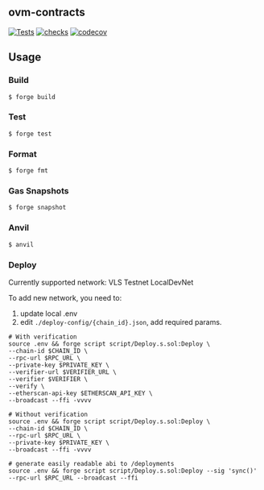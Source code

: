 ## ovm-contracts

[![Tests](https://github.com/webisopen/ovm-contracts/actions/workflows/test.yml/badge.svg)](https://github.com/webisopen/ovm-contracts/actions/workflows/test.yml)
[![checks](https://github.com/webisopen/ovm-contracts/actions/workflows/checks.yml/badge.svg)](https://github.com/webisopen/ovm-contracts/actions/workflows/checks.yml)
[![codecov](https://codecov.io/gh/webisopen/ovm-contracts/graph/badge.svg?token=Q0GMj4Epjx)](https://codecov.io/gh/webisopen/ovm-contracts)

## Usage

### Build

```shell
$ forge build
```

### Test

```shell
$ forge test
```

### Format

```shell
$ forge fmt
```

### Gas Snapshots

```shell
$ forge snapshot
```

### Anvil

```shell
$ anvil
```

### Deploy

Currently supported network:
VLS Testnet
LocalDevNet

To add new network, you need to:

1. update local .env
2. edit `./deploy-config/{chain_id}.json`, add required params.

```shell
# With verification
source .env && forge script script/Deploy.s.sol:Deploy \
--chain-id $CHAIN_ID \
--rpc-url $RPC_URL \
--private-key $PRIVATE_KEY \
--verifier-url $VERIFIER_URL \
--verifier $VERIFIER \
--verify \
--etherscan-api-key $ETHERSCAN_API_KEY \
--broadcast --ffi -vvvv

# Without verification
source .env && forge script script/Deploy.s.sol:Deploy \
--chain-id $CHAIN_ID \
--rpc-url $RPC_URL \
--private-key $PRIVATE_KEY \
--broadcast --ffi -vvvv

# generate easily readable abi to /deployments
source .env && forge script script/Deploy.s.sol:Deploy --sig 'sync()' --rpc-url $RPC_URL --broadcast --ffi
```
